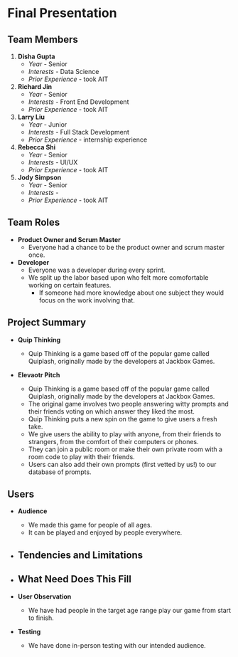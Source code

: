 # Final Presentation

## Team Members 

1. **Disha Gupta**
   - *Year* - Senior
   - *Interests* - Data Science
   - *Prior Experience* - took AIT
2. **Richard Jin**
   - *Year* - Senior
   - *Interests* - Front End Development
   - *Prior Experience* - took AIT
3. **Larry Liu**
   - *Year* - Junior
   - *Interests* - Full Stack Development
   - *Prior Experience* - internship experience
4. **Rebecca Shi**
   - *Year* - Senior
   - *Interests* - UI/UX
   - *Prior Experience* - took AIT
5. **Jody Simpson**
   - *Year* - Senior
   - *Interests* - 
   - *Prior Experience* - took AIT

## Team Roles

- **Product Owner and Scrum Master**
  - Everyone had a chance to be the product owner and scrum master once.
- **Developer**
  - Everyone was a developer during every sprint.
  - We split up the labor based upon who felt more comofortable working on certain features.
    - If someone had more knowledge about one subject they would focus on the work involving that.

## Project Summary

- **Quip Thinking**
  - Quip Thinking is a game based off of the popular game called Quiplash, originally made by the developers at Jackbox Games.

- **Elevaotr Pitch**
  - Quip Thinking is a game based off of the popular game called Quiplash, originally made by the developers at Jackbox Games.
  - The original game involves two people answering witty prompts and their friends voting on which answer they liked the most. 
  - Quip Thinking puts a new spin on the game to give users a fresh take.
  - We give users the ability to play with anyone, from their friends to strangers, from the comfort of their computers or phones.
  - They can join a public room or make their own private room with a room code to play with their friends.
  - Users can also add their own prompts (first vetted by us!) to our database of prompts.

## Users

- **Audience**
  - We made this game for people of all ages. 
  - It can be played and enjoyed by people everywhere.

- **Tendencies and Limitations**
  -

- **What Need Does This Fill**
  - 

- **User Observation**
  - We have had people in the target age range play our game from start to finish.

- **Testing**
  - We have done in-person testing with our intended audience.  